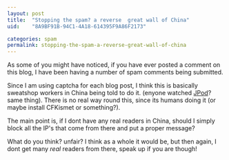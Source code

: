 ```yaml
---
layout: post
title:  "Stopping the spam? a reverse  great wall of China"
uid:	"8A9BF91B-94C1-4A18-614395F9A86F2173"

categories: spam
permalink: stopping-the-spam-a-reverse-great-wall-of-china
---
```

As some of you might have noticed, if you have ever posted a comment on this blog, I have been having a number of spam comments being submitted.

Since I am using captcha for each blog post, I think this is basically sweatshop workers in China being told to do it. (enyone watched <a href="http://www.cbc.ca/jpod/" title="CBC Television - jPod">JPod</a>? same thing). There is no real way round this, since its humans doing it (or maybe install CFKismet or something?). 

The main point is, if I dont have any real readers in China, should I simply block all the IP's that come from there and put a proper message?

What do you think? unfair? I think as a whole it would be, but then again, I dont get many *real* readers from there, speak up if you are though!